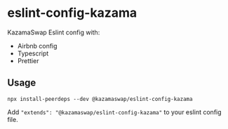 # eslint-config-kazama

KazamaSwap Eslint config with:

- Airbnb config
- Typescript
- Prettier

## Usage

```
npx install-peerdeps --dev @kazamaswap/eslint-config-kazama
```

Add `"extends": "@kazamaswap/eslint-config-kazama"` to your eslint config file.
